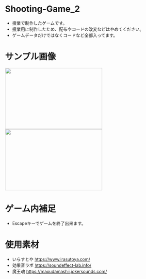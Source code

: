# Shooting-Game_2
- 授業で制作したゲームです。
- 授業用に制作したため、配布やコードの改変などはやめてください。
- ゲームデータだけではなくコードなど全部入ってます。

# サンプル画像
<img src="https://user-images.githubusercontent.com/38421007/85937948-80054d80-b943-11ea-8b8e-d6ebb9a43866.png" width="320px" height="201px">  <img src="https://user-images.githubusercontent.com/38421007/85937904-f786ad00-b942-11ea-9c7f-c90a88366e9b.png" width="320px" height="201px">

# ゲーム内補足
- Escapeキーでゲームを終了出来ます。

# 使用素材
- いらすとや
  https://www.irasutoya.com/
- 効果音ラボ
  https://soundeffect-lab.info/
- 魔王魂
  https://maoudamashii.jokersounds.com/
